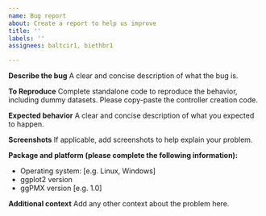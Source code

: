 ```yaml
---
name: Bug report
about: Create a report to help us improve
title: ''
labels: ''
assignees: baltcir1, biethbr1

---
```


**Describe the bug**
A clear and concise description of what the bug is. 

**To Reproduce**
Complete standalone code to reproduce the behavior, including dummy datasets. Please copy-paste the controller creation code.

**Expected behavior**
A clear and concise description of what you expected to happen.

**Screenshots**
If applicable, add screenshots to help explain your problem.

**Package and platform (please complete the following information):**
 - Operating system: [e.g. Linux, Windows]
 - ggplot2 version
 - ggPMX version [e.g. 1.0]

**Additional context**
Add any other context about the problem here.
